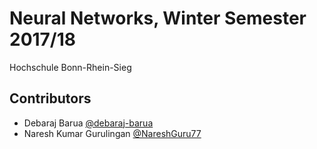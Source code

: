 # Neural Networks, Winter Semester 2017/18

Hochschule Bonn-Rhein-Sieg

## Contributors

- Debaraj Barua [@debaraj-barua](https://github.com/debaraj-barua)
- Naresh Kumar Gurulingan [@NareshGuru77](https://github.com/NareshGuru77)

